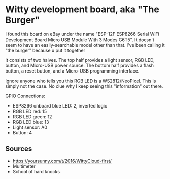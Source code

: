# Witty development board, aka "The Burger"

I found this board on eBay under the name "ESP-12F ESP8266 Serial WiFi Development Board Micro USB Module With 3 Modes G6T5". It doesn't seem to have an easily-searchable model other than that. I've been calling it "the burger" because u put it together

It consists of two halves. The top half provides a light sensor, RGB LED, button, and Micro-USB power source. The bottom half provides a flash button, a reset button, and a Micro-USB programming interface.

Ignore anyone who tells you this RGB LED is a WS2812/NeoPixel. This is simply not the case. No clue why I keep seeing this "information" out there.

GPIO Connections:
* ESP8266 onboard blue LED: 2, inverted logic
* RGB LED red: 15
* RGB LED green: 12
* RGB LED blue: 13
* Light sensor: A0
* Button: 4

## Sources
* https://yoursunny.com/t/2016/WittyCloud-first/
* Multimeter
* School of hard knocks
